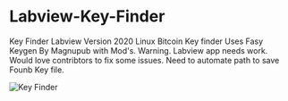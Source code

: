 # Labview-Key-Finder
Key Finder
Labview Version 2020 Linux Bitcoin Key finder
Uses Fasy Keygen By Magnupub with Mod's. 
Warning. Labview app needs work. Would love contribtors to fix some issues.
Need to automate path to save Founb Key file.


![Key Finder](https://user-images.githubusercontent.com/36019554/180500126-c5626ea6-956f-4d81-bfd4-71770173cb0f.jpg)
